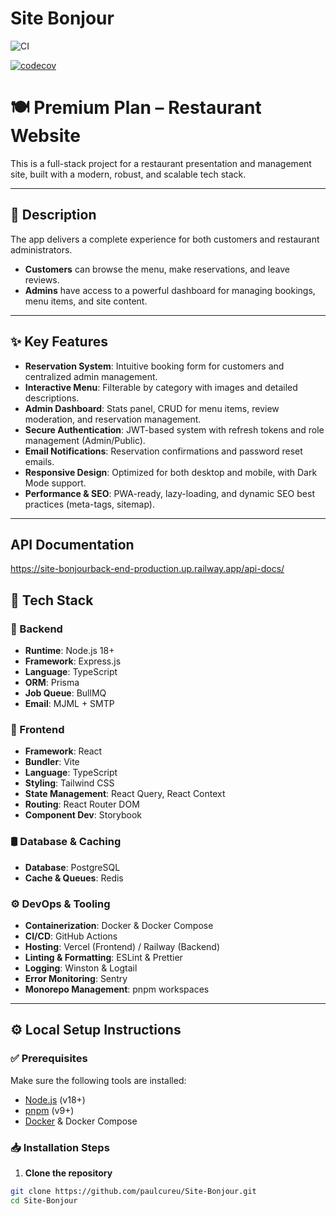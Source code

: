 # Site Bonjour

![CI](https://github.com/paulcureu/site-bonjour/actions/workflows/lint-test.yml/badge.svg)

[![codecov](https://codecov.io/gh/paulcureu/Site-Bonjour/branch/main/graph/badge.svg)](https://codecov.io/gh/paulcureu/Site-Bonjour)

# 🍽️ Premium Plan – Restaurant Website

This is a full-stack project for a restaurant presentation and management site, built with a modern, robust, and scalable tech stack.

---

## 📜 Description

The app delivers a complete experience for both customers and restaurant administrators.

- **Customers** can browse the menu, make reservations, and leave reviews.  
- **Admins** have access to a powerful dashboard for managing bookings, menu items, and site content.

---

## ✨ Key Features

- **Reservation System**: Intuitive booking form for customers and centralized admin management.  
- **Interactive Menu**: Filterable by category with images and detailed descriptions.  
- **Admin Dashboard**: Stats panel, CRUD for menu items, review moderation, and reservation management.  
- **Secure Authentication**: JWT-based system with refresh tokens and role management (Admin/Public).  
- **Email Notifications**: Reservation confirmations and password reset emails.  
- **Responsive Design**: Optimized for both desktop and mobile, with Dark Mode support.  
- **Performance & SEO**: PWA-ready, lazy-loading, and dynamic SEO best practices (meta-tags, sitemap).

---
## API Documentation 

https://site-bonjourback-end-production.up.railway.app/api-docs/

## 🚀 Tech Stack

### 🔧 Backend

- **Runtime**: Node.js 18+  
- **Framework**: Express.js  
- **Language**: TypeScript  
- **ORM**: Prisma  
- **Job Queue**: BullMQ  
- **Email**: MJML + SMTP  

### 🎨 Frontend

- **Framework**: React  
- **Bundler**: Vite  
- **Language**: TypeScript  
- **Styling**: Tailwind CSS  
- **State Management**: React Query, React Context  
- **Routing**: React Router DOM  
- **Component Dev**: Storybook  

### 🛢️ Database & Caching

- **Database**: PostgreSQL  
- **Cache & Queues**: Redis  

### ⚙️ DevOps & Tooling

- **Containerization**: Docker & Docker Compose  
- **CI/CD**: GitHub Actions  
- **Hosting**: Vercel (Frontend) / Railway (Backend)  
- **Linting & Formatting**: ESLint & Prettier  
- **Logging**: Winston & Logtail  
- **Error Monitoring**: Sentry  
- **Monorepo Management**: pnpm workspaces  

---

## ⚙️ Local Setup Instructions

### ✅ Prerequisites

Make sure the following tools are installed:

- [Node.js](https://nodejs.org/) (v18+)
- [pnpm](https://pnpm.io/) (v9+)
- [Docker](https://www.docker.com/) & Docker Compose

### 📥 Installation Steps

1. **Clone the repository**

```bash
git clone https://github.com/paulcureu/Site-Bonjour.git
cd Site-Bonjour

